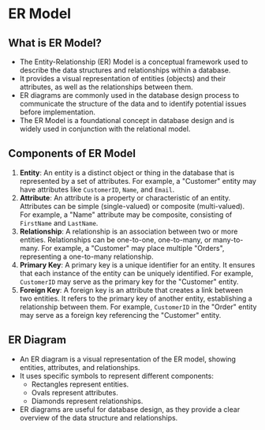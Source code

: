 # ER Model

## What is ER Model?

- The Entity-Relationship (ER) Model is a conceptual framework used to describe the data structures and relationships within a database.
- It provides a visual representation of entities (objects) and their attributes, as well as the relationships between them.
- ER diagrams are commonly used in the database design process to communicate the structure of the data and to identify potential issues before implementation.
- The ER Model is a foundational concept in database design and is widely used in conjunction with the relational model.

## Components of ER Model

1. **Entity**: An entity is a distinct object or thing in the database that is represented by a set of attributes. For example, a "Customer" entity may have attributes like `CustomerID`, `Name`, and `Email`.
2. **Attribute**: An attribute is a property or characteristic of an entity. Attributes can be simple (single-valued) or composite (multi-valued). For example, a "Name" attribute may be composite, consisting of `FirstName` and `LastName`.
3. **Relationship**: A relationship is an association between two or more entities. Relationships can be one-to-one, one-to-many, or many-to-many. For example, a "Customer" may place multiple "Orders", representing a one-to-many relationship.
4. **Primary Key**: A primary key is a unique identifier for an entity. It ensures that each instance of the entity can be uniquely identified. For example, `CustomerID` may serve as the primary key for the "Customer" entity.
5. **Foreign Key**: A foreign key is an attribute that creates a link between two entities. It refers to the primary key of another entity, establishing a relationship between them. For example, `CustomerID` in the "Order" entity may serve as a foreign key referencing the "Customer" entity.

## ER Diagram

- An ER diagram is a visual representation of the ER model, showing entities, attributes, and relationships.
- It uses specific symbols to represent different components:
  - Rectangles represent entities.
  - Ovals represent attributes.
  - Diamonds represent relationships.
- ER diagrams are useful for database design, as they provide a clear overview of the data structure and relationships.
